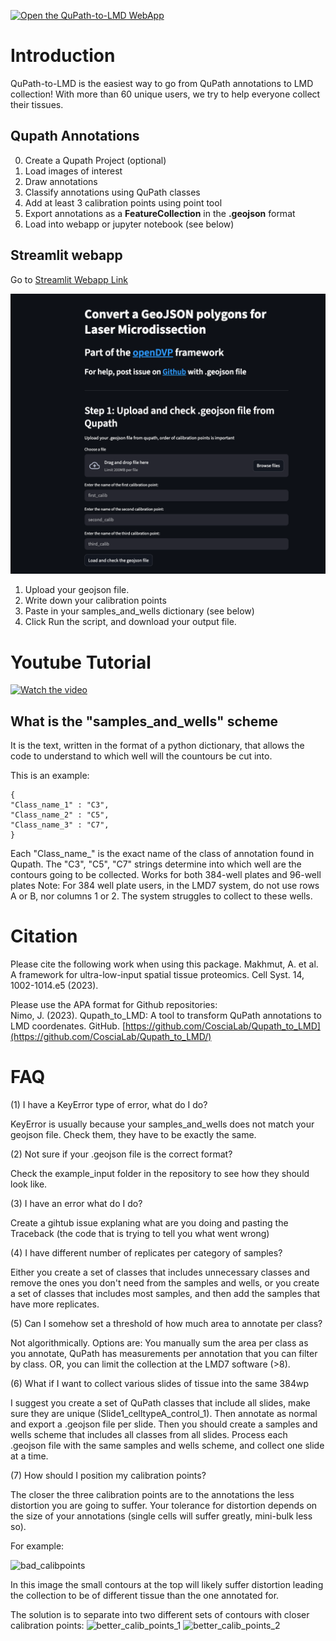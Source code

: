 [![Open the QuPath-to-LMD WebApp](https://img.shields.io/badge/Launch%20App-Streamlit-brightgreen?logo=streamlit)](https://qupath-to-lmd-mdcberlin.streamlit.app/)

# Introduction

QuPath-to-LMD is the easiest way to go from QuPath annotations to LMD collection!
With more than 60 unique users, we try to help everyone collect their tissues.

## Qupath Annotations

0. Create a Qupath Project (optional)
1. Load images of interest
2. Draw annotations
3. Classify annotations using QuPath classes
4. Add at least 3 calibration points using point tool
5. Export annotations as a **FeatureCollection** in the **.geojson** format
6. Load into webapp or jupyter notebook (see below)

## Streamlit webapp

Go to [Streamlit Webapp Link](https://qupath-to-lmd-mdcberlin.streamlit.app/)

<a href="https://qupath-to-lmd-mdcberlin.streamlit.app/">
  <img src="assets/webapp_screenshot.png" alt="Open WebApp" width="600"/>
</a>


1. Upload your geojson file.  
2. Write down your calibration points  
3. Paste in your samples_and_wells dictionary (see below)
4. Click Run the script, and download your output file.


# Youtube Tutorial 

[![Watch the video](https://img.youtube.com/vi/jimBIqGUaXg/0.jpg)](https://www.youtube.com/watch?v=jimBIqGUaXg&t=2s)


## What is the "samples_and_wells" scheme

It is the text, written in the format of a python dictionary, that allows the code to understand to which well will the countours be cut into. 

This is an example:
```
{   
"Class_name_1" : "C3",  
"Class_name_2" : "C5",  
"Class_name_3" : "C7",  
}  
```
Each "Class_name_" is the exact name of the class of annotation found in Qupath.
The "C3", "C5", "C7" strings determine into which well are the contours going to be collected.
Works for both 384-well plates and 96-well plates
Note: For 384 well plate users, in the LMD7 system, do not use rows A or B, nor columns 1 or 2. The system struggles to collect to these wells.



# Citation
Please cite the following work when using this package.
Makhmut, A. et al. A framework for ultra-low-input spatial tissue proteomics. Cell Syst. 14, 1002-1014.e5 (2023).

Please use the APA format for Github repositories:   
Nimo, J. (2023). Qupath_to_LMD: A tool to transform QuPath annotations to LMD coordenates. GitHub. [https://github.com/CosciaLab/Qupath_to_LMD](https://github.com/CosciaLab/Qupath_to_LMD/)

# FAQ


(1) I have a KeyError type of error, what do I do? 

KeyError is usually because your samples_and_wells does not match your geojson file.
Check them, they have to be exactly the same.

(2) Not sure if your .geojson file is the correct format? 

Check the example_input folder in the repository to see how they should look like. 

(3) I have an error what do I do? 

Create a gihtub issue explaning what are you doing and pasting the Traceback (the code that is trying to tell you what went wrong)

(4) I have different number of replicates per category of samples?

Either you create a set of classes that includes unnecessary classes and remove the ones you don't need from the samples and wells, or you create a set of classes that includes most samples, and then add the samples that have more replicates.

(5) Can I somehow set a threshold of how much area to annotate per class?

Not algorithmically. Options are: You manually sum the area per class as you annotate, QuPath has measurements per annotation that you can filter by class. OR, you can limit the collection at the LMD7 software (>8).

(6) What if I want to collect various slides of tissue into the same 384wp

I suggest you create a set of QuPath classes that include all slides, make sure they are unique (Slide1_celltypeA_control_1). Then annotate as normal and export a .geojson file per slide. 
Then you should create a samples and wells scheme that includes all classes from all slides. Process each .geojson file with the same samples and wells scheme, and collect one slide at a time. 

(7) How should I position my calibration points?

The closer the three calibration points are to the annotations the less distortion you are going to suffer.
Your tolerance for distortion depends on the size of your annotations (single cells will suffer greatly, mini-bulk less so).

For example:

<img width="300" alt="bad_calibpoints" src="https://github.com/user-attachments/assets/887f7afc-fedb-438b-b00c-bbbd2a524f6f" />

In this image the small contours at the top will likely suffer distortion leading the collection to be of different tissue than the one annotated for.

The solution is to separate into two different sets of contours with closer calibration points:
![better_calib_points_1](https://github.com/user-attachments/assets/4eb068b8-afbb-4cd7-9ed8-790dd7622950)
![better_calib_points_2](https://github.com/user-attachments/assets/6111132c-72dd-48fb-ae9f-0b04a01ede86)

